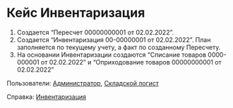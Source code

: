 # Кейс Инвентаризация

1. Создается “Пересчет 00000000001 от 02.02.2022”.
2. Создается “Инвентаризация 00-00000001 от 02.02.2022”. План заполняется по текущему учету, а факт по созданному Пересчету.
3. На основании Инвентаризации создаются “Списание товаров 0000-000001 от 02.02.2022” и “Оприходование товаров 00000000001 от 02.02.2022”

Пользователи: [Администратор](../Users/Administrator.md), [Складской логист](../Users/WarehouseLogistician.md)

Справка: <a href="https://konstanta-it.github.io/erp4food/Warehouse/SimpleWarehouse/Inventar/" target="_blank"> Инвентаризация </a>